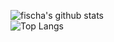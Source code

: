 ![fischa's github stats](https://github-readme-stats.vercel.app/api?username=fischa&show_icons=true)
<br>
![Top Langs](https://github-readme-stats.vercel.app/api/top-langs/?username=fischa&show_icons=true)

<!--

### Hi there 👋

**fischa/fischa** is a ✨ _special_ ✨ repository because its `README.md` (this file) appears on your GitHub profile.

Here are some ideas to get you started:

- 🔭 I’m currently working on ...
- 🌱 I’m currently learning ...
- 👯 I’m looking to collaborate on ...
- 🤔 I’m looking for help with ...
- 💬 Ask me about ...
- 📫 How to reach me: ...
- 😄 Pronouns: ...
- ⚡ Fun fact: ...
-->
